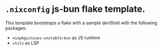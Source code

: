 # `.nixconfig` js-bun flake template.

This template bootstraps a flake with a sample devShell with the following packages:

- `nixpkgs/nixos-unstable:bun` as JS runtime
- `vtsls` as LSP
